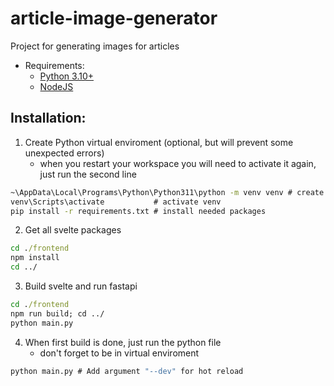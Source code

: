 # article-image-generator
Project for generating images for articles

- Requirements: 
    - [Python 3.10+](https://www.python.org/downloads/)
    - [NodeJS](https://nodejs.org/en)

## Installation:

1. Create Python virtual enviroment (optional, but will prevent some unexpected errors)
    - when you restart your workspace you will need to activate it again, just run the second line

```cmd
~\AppData\Local\Programs\Python\Python311\python -m venv venv # create venv
venv\Scripts\activate           # activate venv
pip install -r requirements.txt # install needed packages
```

2. Get all svelte packages

```cmd
cd ./frontend
npm install
cd ../
```

3. Build svelte and run fastapi

```cmd
cd ./frontend
npm run build; cd ../
python main.py
```

4. When first build is done, just run the python file
    - don't forget to be in virtual enviroment

```cmd
python main.py # Add argument "--dev" for hot reload
```